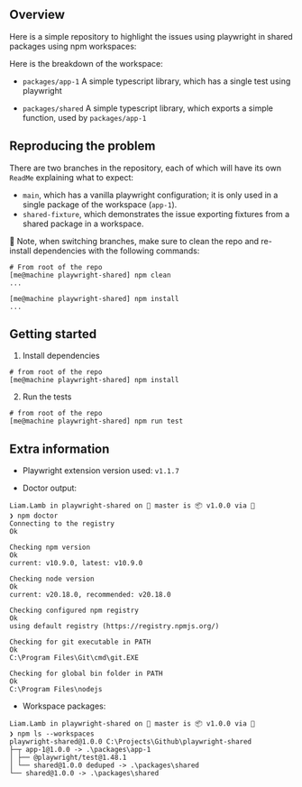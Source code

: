 ## Overview
Here is a simple repository to highlight the issues using playwright in shared packages using npm workspaces:

Here is the breakdown of the workspace:
* `packages/app-1` A simple typescript library, which has a single test using playwright

* `packages/shared` A simple typescript library, which exports a simple function, used by `packages/app-1`

## Reproducing the problem
There are two branches in the repository, each of which will have its own `ReadMe` explaining what to expect:
* `main`, which has a vanilla playwright configuration; it is only used in a single package of the workspace (`app-1`).
* `shared-fixture`, which demonstrates the issue exporting fixtures from a shared package in a workspace.

🚨 Note, when switching branches, make sure to clean the repo and re-install dependencies with the following commands:
```
# From root of the repo
[me@machine playwright-shared] npm clean
...

[me@machine playwright-shared] npm install
...
```

## Getting started
1. Install dependencies
```
# from root of the repo
[me@machine playwright-shared] npm install 
```

2. Run the tests
```
# from root of the repo
[me@machine playwright-shared] npm run test
```

## Extra information
* Playwright extension version used:
`v1.1.7`

* Doctor output:
```
Liam.Lamb in playwright-shared on  master is 📦 v1.0.0 via  
❯ npm doctor 
Connecting to the registry
Ok

Checking npm version
Ok
current: v10.9.0, latest: v10.9.0

Checking node version
Ok
current: v20.18.0, recommended: v20.18.0

Checking configured npm registry
Ok
using default registry (https://registry.npmjs.org/)

Checking for git executable in PATH
Ok
C:\Program Files\Git\cmd\git.EXE

Checking for global bin folder in PATH
Ok
C:\Program Files\nodejs
```

* Workspace packages:
```
Liam.Lamb in playwright-shared on  master is 📦 v1.0.0 via  
❯ npm ls --workspaces
playwright-shared@1.0.0 C:\Projects\Github\playwright-shared
├─┬ app-1@1.0.0 -> .\packages\app-1
│ ├── @playwright/test@1.48.1
│ └── shared@1.0.0 deduped -> .\packages\shared
└── shared@1.0.0 -> .\packages\shared
```